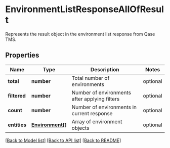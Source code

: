 # EnvironmentListResponseAllOfResult

Represents the result object in the environment list response from Qase TMS.

## Properties

Name | Type | Description | Notes
------------ | ------------- | ------------- | -------------
**total** | **number** | Total number of environments | optional
**filtered** | **number** | Number of environments after applying filters | optional
**count** | **number** | Number of environments in current response | optional
**entities** | [**Environment[]**](Environment.md) | Array of environment objects | optional

[[Back to Model list]](../README.md#documentation-for-models) [[Back to API list]](../README.md#documentation-for-api-endpoints) [[Back to README]](../README.md)
